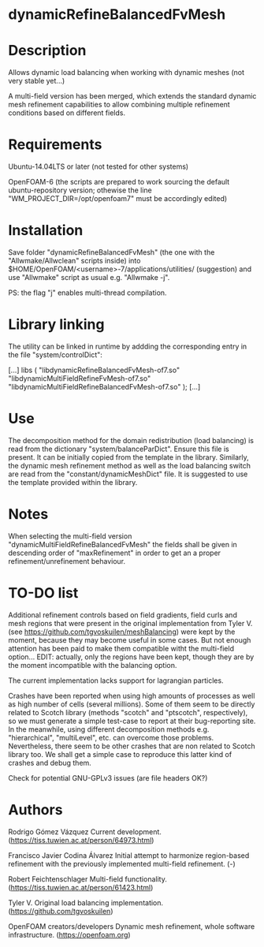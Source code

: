 # dynamicRefineBalancedFvMesh

# Description
Allows dynamic load balancing when working with dynamic meshes (not very stable
yet...)

A multi-field version has been merged, which extends the standard dynamic mesh
refinement capabilities to allow combining multiple refinement conditions based
on different fields.

# Requirements
Ubuntu-14.04LTS or later
(not tested for other systems)

OpenFOAM-6
(the scripts are prepared to work sourcing the default ubuntu-repository
version; othewise the line "WM_PROJECT_DIR=/opt/openfoam7" must be accordingly
edited)

# Installation
Save folder "dynamicRefineBalancedFvMesh" (the one with the "Allwmake/Allwclean"
scripts inside) into $HOME/OpenFOAM/\<username\>-7/applications/utilities/ (suggestion) and use
"Allwmake" script as usual e.g. "Allwmake -j".

PS: the flag "j" enables multi-thread compilation.

# Library linking
The utility can be linked in runtime by addding the corresponding entry in the
file "system/controlDict":

[...]
libs
(
    "libdynamicRefineBalancedFvMesh-of7.so"
    "libdynamicMultiFieldRefineFvMesh-of7.so"
    "libdynamicMultiFieldRefineBalancedFvMesh-of7.so"
);
[...]

# Use
The decomposition method for the domain redistribution (load balancing) is read
from the dictionary "system/balanceParDict". Ensure this file is present. It can
be initially copied from the template in the library.
Similarly, the dynamic mesh refinement method as well as the load balancing
switch are read from the "constant/dynamicMeshDict" file. It is suggested to use
the template provided within the library.

# Notes
When selecting the multi-field version "dynamicMultiFieldRefineBalancedFvMesh"
the fields shall be given in descending order of "maxRefinement" in order to get
an a proper refinement/unrefinement behaviour.

# TO-DO list
Additional refinement controls based on field gradients, field curls and mesh
regions that were present in the original implementation from Tyler V. (see
https://github.com/tgvoskuilen/meshBalancing) were kept by the moment, because
they may become useful in some cases. But not enough attention has been paid to
make them compatible witht the multi-field option...
EDIT: actually, only the regions have been kept, though they are by the moment
incompatible with the balancing option.

The current implementation lacks support for lagrangian particles.

Crashes have been reported when using high amounts of processes as well as high
number of cells (several millions). Some of them seem to be directly related to
Scotch library (methods "scotch" and "ptscotch", respectively), so we must
generate a simple test-case to report at their bug-reporting site. In the
meanwhile, using different decomposition methods e.g. "hierarchical",
"multiLevel", etc. can overcome those problems. Nevertheless, there seem to be
other crashes that are non related to Scotch library too. We shall get a simple
case to reproduce this latter kind of crashes and debug them.

Check for potential GNU-GPLv3 issues (are file headers OK?)


# Authors
Rodrigo Gómez Vázquez
Current development.
(https://tiss.tuwien.ac.at/person/64973.html)

Francisco Javier Codina Álvarez
Initial attempt to harmonize region-based refinement with the previously implemented
multi-field refinement.
(-)

Robert Feichtenschlager
Multi-field functionality.
(https://tiss.tuwien.ac.at/person/61423.html)

Tyler V.
Original load balancing implementation.
(https://github.com/tgvoskuilen)

OpenFOAM creators/developers
Dynamic mesh refinement, whole software infrastructure.
(https://openfoam.org)
